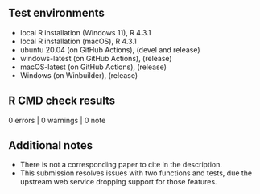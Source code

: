 ## Test environments
* local R installation (Windows 11), R 4.3.1
* local R installation (macOS), R 4.3.1
* ubuntu 20.04 (on GitHub Actions), (devel and release)
* windows-latest (on GitHub Actions), (release)
* macOS-latest (on GitHub Actions), (release)
* Windows (on Winbuilder), (release)

## R CMD check results

0 errors | 0 warnings | 0 note

## Additional notes

* There is not a corresponding paper to cite in the description.
* This submission resolves issues with two functions and tests, due the upstream web service dropping support for those features.
